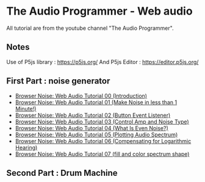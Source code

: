 The Audio Programmer - Web audio
================================

All tutorial are from the youtube channel "The Audio Programmer".

Notes
-----
Use of P5js library : https://p5js.org/
And P5js Editor : https://editor.p5js.org/

First Part : noise generator
----------------------------
- [Browser Noise: Web Audio Tutorial 00 (Introduction)](https://youtu.be/mmluIbsmvoY?list=PLLgJJsrdwhPywJe2TmMzYNKHdIZ3PASbr)
- [Browser Noise: Web Audio Tutorial 01 (Make Noise in less than 1 Minute!)](https://youtu.be/Rpl2-BEsX5M?list=PLLgJJsrdwhPywJe2TmMzYNKHdIZ3PASbr)
- [Browser Noise: Web Audio Tutorial 02 (Button Event Listener)](https://youtu.be/OjBcx7OVdCI?list=PLLgJJsrdwhPywJe2TmMzYNKHdIZ3PASbr)
- [Browser Noise: Web Audio Tutorial 03 (Control Amp and Noise Type)](https://youtu.be/wJr5h5wjkoc?list=PLLgJJsrdwhPywJe2TmMzYNKHdIZ3PASbr)
- [Browser Noise: Web Audio Tutorial 04 (What Is Even Noise?)](https://youtu.be/u_atkqBViN4?list=PLLgJJsrdwhPywJe2TmMzYNKHdIZ3PASbr)
- [Browser Noise: Web Audio Tutorial 05 (Plotting Audio Spectrum)](https://youtu.be/kusyCuMPrFc?list=PLLgJJsrdwhPywJe2TmMzYNKHdIZ3PASbr)
- [Browser Noise: Web Audio Tutorial 06 (Compensating for Logarithmic Hearing)](https://youtu.be/GLOZMmT5Oz4?list=PLLgJJsrdwhPywJe2TmMzYNKHdIZ3PASbr)
- [Browser Noise: Web Audio Tutorial 07 (fill and color spectrum shape)](https://youtu.be/bNXDC2lrm4U?list=PLLgJJsrdwhPywJe2TmMzYNKHdIZ3PASbr)

Second Part : Drum Machine
--------------------------

